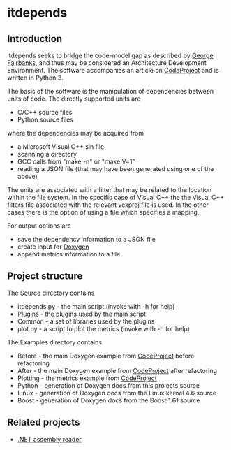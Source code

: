 # itdepends

## Introduction

itdepends seeks to bridge the code-model gap as described by [George Fairbanks](http://georgefairbanks.com/book/), and thus may be considered an Architecture Development Environment. The software accompanies an article on [CodeProject](http://www.codeproject.com/Articles/1098935/As-Is-Software-Architecture) and is written in Python 3.

The basis of the software is the manipulation of dependencies between units of code. The directly supported units are

* C/C++ source files
* Python source files

where the dependencies may be acquired from

* a Microsoft Visual C++ sln file
* scanning a directory
* GCC calls from "make -n" or "make V=1"
* reading a JSON file (that may have been generated using one of the above)

The units are associated with a filter that may be related to the location within the file system. In the specific case of Visual C++ the the Visual C++ filters file associated with the relevant vcxproj file is used. In the other cases there is the option of using a file which specifies a mapping.

For output options are

* save the dependency information to a JSON file
* create input for [Doxygen](http://www.doxygen.org)
* append metrics information to a file

## Project structure

The Source directory contains

* itdepends.py - the main script (invoke with -h for help)
* Plugins - the plugins used by the main script
* Common - a set of libraries used by the plugins
* plot.py - a script to plot the metrics (invoke with -h for help)

The Examples directory contains

* Before - the main Doxygen example from [CodeProject](http://www.codeproject.com/Articles/1098935/As-Is-Software-Architecture) before refactoring
* After - the main Doxygen example from [CodeProject](http://www.codeproject.com/Articles/1098935/As-Is-Software-Architecture) after refactoring
* Plotting - the metrics example from [CodeProject](http://www.codeproject.com/Articles/1098935/As-Is-Software-Architecture)
* Python - generation of Doxygen docs from this projects source
* Linux - generation of Doxygen docs from the Linux kernel 4.6 source
* Boost - generation of Doxygen docs from the Boost 1.61 source

## Related projects
* [.NET assembly reader](https://github.com/zebmason/netdepends)
